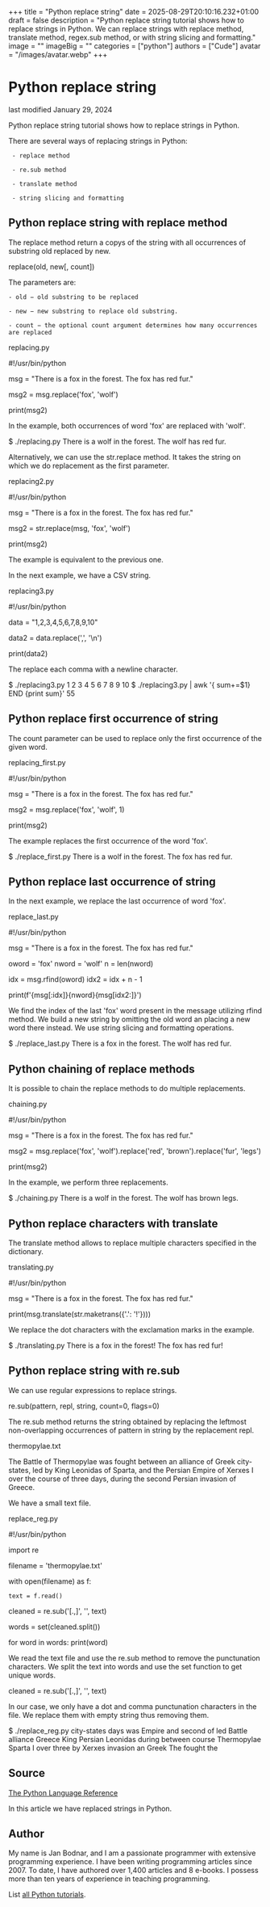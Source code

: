 +++
title = "Python replace string"
date = 2025-08-29T20:10:16.232+01:00
draft = false
description = "Python replace string tutorial shows how to replace strings in Python. We can replace strings with replace method, translate method, regex.sub method, or with string slicing and formatting."
image = ""
imageBig = ""
categories = ["python"]
authors = ["Cude"]
avatar = "/images/avatar.webp"
+++

# Python replace string

last modified January 29, 2024

Python replace string tutorial shows how to replace strings in Python.

There are several ways of replacing strings in Python:

     - replace method

     - re.sub method

     - translate method

     - string slicing and formatting

## Python replace string with replace method

The replace method return a copys of the string with all
occurrences of substring old replaced by new.

replace(old, new[, count])

The parameters are:

    - old − old substring to be replaced

    - new − new substring to replace old substring.

    - count − the optional count argument determines how many occurrences are replaced

replacing.py
  

#!/usr/bin/python

msg = "There is a fox in the forest. The fox has red fur."

msg2 = msg.replace('fox', 'wolf')

print(msg2)

In the example, both occurrences of word 'fox' are replaced with 'wolf'.

$ ./replacing.py
There is a wolf in the forest. The wolf has red fur.

Alternatively, we can use the str.replace method. It takes
the string on which we do replacement as the first parameter.

replacing2.py
  

#!/usr/bin/python

msg = "There is a fox in the forest. The fox has red fur."

msg2 = str.replace(msg, 'fox', 'wolf')

print(msg2)

The example is equivalent to the previous one.

In the next example, we have a CSV string.

replacing3.py
  

#!/usr/bin/python

data = "1,2,3,4,5,6,7,8,9,10"

data2 = data.replace(',', '\n')

print(data2)

The replace each comma with a newline character.

$ ./replacing3.py
1
2
3
4
5
6
7
8
9
10
$ ./replacing3.py | awk '{ sum+=$1} END {print sum}'
55

## Python replace first occurrence of string

The count parameter can be used to replace only the first
occurrence of the given word.

replacing_first.py
  

#!/usr/bin/python

msg = "There is a fox in the forest. The fox has red fur."

msg2 = msg.replace('fox', 'wolf', 1)

print(msg2)

The example replaces the first occurrence of the word 'fox'.

$ ./replace_first.py
There is a wolf in the forest. The fox has red fur.

## Python replace last occurrence of string

In the next example, we replace the last occurrence of word 'fox'.

replace_last.py
  

#!/usr/bin/python

msg = "There is a fox in the forest. The fox has red fur."

oword = 'fox'
nword = 'wolf'
n = len(nword)

idx = msg.rfind(oword)
idx2 = idx + n - 1

print(f'{msg[:idx]}{nword}{msg[idx2:]}')

We find the index of the last 'fox' word present in the message utilizing
rfind method. We build a new string by omitting the old word an
placing a new word there instead. We use string slicing and formatting
operations.

$ ./replace_last.py
There is a fox in the forest. The wolf has red fur.

## Python chaining of replace methods

It is possible to chain the replace methods to do multiple
replacements.

chaining.py
  

#!/usr/bin/python

msg = "There is a fox in the forest. The fox has red fur."

msg2 = msg.replace('fox', 'wolf').replace('red', 'brown').replace('fur', 'legs')

print(msg2)

In the example, we perform three replacements.

$ ./chaining.py
There is a wolf in the forest. The wolf has brown legs.

## Python replace characters with translate

The translate method allows to replace multiple characters
specified in the dictionary.

translating.py
  

#!/usr/bin/python

msg = "There is a fox in the forest. The fox has red fur."

print(msg.translate(str.maketrans({'.': '!'})))

We replace the dot characters with the exclamation marks in the example.

$ ./translating.py
There is a fox in the forest! The fox has red fur!

## Python replace string with re.sub

We can use regular expressions to replace strings.

re.sub(pattern, repl, string, count=0, flags=0)

The re.sub method returns the string obtained by replacing the
leftmost non-overlapping occurrences of pattern in string by the replacement
repl.

thermopylae.txt
  

The Battle of Thermopylae was fought between an alliance of Greek city-states,
led by King Leonidas of Sparta, and the Persian Empire of Xerxes I over the
course of three days, during the second Persian invasion of Greece.

We have a small text file.

replace_reg.py
  

#!/usr/bin/python

import re

filename = 'thermopylae.txt'

with open(filename) as f:

    text = f.read()

cleaned = re.sub('[\.,]', '', text)

words = set(cleaned.split())

for word in words:
    print(word)

We read the text file and use the re.sub method to remove the
punctunation characters. We split the text into words and use the
set function to get unique words.

cleaned = re.sub('[\.,]', '', text)

In our case, we only have a dot and comma punctunation characters in the file.
We replace them with empty string thus removing them.

$ ./replace_reg.py
city-states
days
was
Empire
and
second
of
led
Battle
alliance
Greece
King
Persian
Leonidas
during
between
course
Thermopylae
Sparta
I
over
three
by
Xerxes
invasion
an
Greek
The
fought
the

## Source

[The Python Language Reference](https://docs.python.org/3/reference/index.html)

In this article we have replaced strings in Python.

## Author

My name is Jan Bodnar, and I am a passionate programmer with extensive
programming experience. I have been writing programming articles since 2007.
To date, I have authored over 1,400 articles and 8 e-books. I possess more
than ten years of experience in teaching programming.

List [all Python tutorials](/python/).